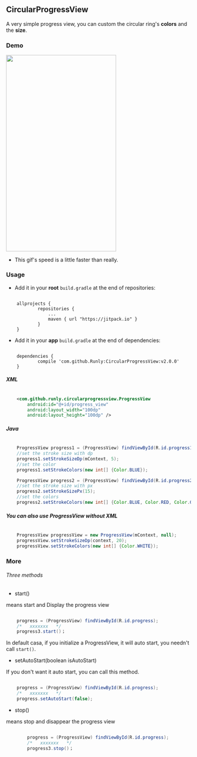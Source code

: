 ## CircularProgressView ##

A very simple progress view, you can custom the circular ring's **colors** and the **size**.

### Demo ###

<img src="https://github.com/Runly/CircularProgressView/blob/master/demo/demo.gif" width = "300" height = "533.4" align=center />

- This gif's speed is a little faster than really.

### Usage ###

- Add it in your **root** `build.gradle` at the end of repositories:
<pre><code>
	allprojects {
    		repositories {
        		...
        		maven { url "https://jitpack.io" }
    		}
	}
</code></pre>

- Add it in your **app** `build.gradle` at the end of dependencies:
<pre><code>
	dependencies {
    		compile 'com.github.Runly:CircularProgressView:v2.0.0'
	}
</code></pre>

##### XML #####

```xml

	<com.github.runly.circularprogressview.ProgressView
        android:id="@+id/progress_view"
        android:layout_width="100dp"
        android:layout_height="100dp" />

```

##### Java #####

```java

	ProgressView progress1 = (ProgressView) findViewById(R.id.progress1);
	//set the stroke size with dp
	progress1.setStrokeSizeDp(mContext, 5); 
	//set the color
	progress1.setStrokeColors(new int[] {Color.BLUE});

	ProgressView progress2 = (ProgressView) findViewById(R.id.progress2);
	//set the stroke size with px
    progress2.setStrokeSizePx(15);
	//set the colors
    progress2.setStrokeColors(new int[] {Color.BLUE, Color.RED, Color.GREEN, Color.YELLOW});

```

##### You can also use ProgressView without XML #####

```java

	ProgressView progressView = new ProgressView(mContext, null);
	progressView.setStrokeSizeDp(context, 20);
	progressView.setStrokeColors(new int[] {Color.WHITE});

```


### More ###


###### Three methods ######
- start()

means start and Display the progress view
			  
```java

	progress = (ProgressView) findViewById(R.id.progress);
	/*   xxxxxxx   */
	progress3.start()；

```

In default casa, if you initialize a ProgressView, it will auto start, you needn't call `start()`. 

- setAutoStart(boolean isAutoStart)

If you don't want it auto start, you can call this method.

```java

	progress = (ProgressView) findViewById(R.id.progress);
    /*   xxxxxxx   */
	progress.setAutoStart(false);

```

- stop()

means stop and disappear the progress view

```java

		progress = (ProgressView) findViewById(R.id.progress);
    	/*   xxxxxxx   */
		progress3.stop()；

```